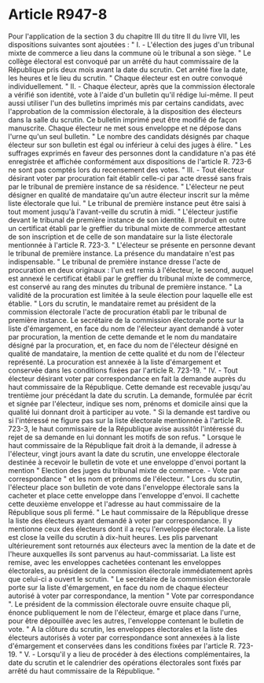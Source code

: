 # Article R947-8

Pour l'application de la section 3 du chapitre III du titre II du livre VII, les dispositions suivantes sont ajoutées :   " I. - L'élection des juges d'un tribunal mixte de commerce a lieu dans la commune où le tribunal a son siège.   " Le collège électoral est convoqué par un arrêté du haut commissaire de la République pris deux mois avant la date du scrutin. Cet arrêté fixe la date, les heures et le lieu du scrutin.   " Chaque électeur est en outre convoqué individuellement.   " II. - Chaque électeur, après que la commission électorale a vérifié son identité, vote à l'aide d'un bulletin qu'il rédige lui-même. Il peut aussi utiliser l'un des bulletins imprimés mis par certains candidats, avec l'approbation de la commission électorale, à la disposition des électeurs dans la salle du scrutin. Ce bulletin imprimé peut être modifié de façon manuscrite. Chaque électeur ne met sous enveloppe et ne dépose dans l'urne qu'un seul bulletin.   " Le nombre des candidats désignés par chaque électeur sur son bulletin est égal ou inférieur à celui des juges à élire.   " Les suffrages exprimés en faveur des personnes dont la candidature n'a pas été enregistrée et affichée conformément aux dispositions de l'article R. 723-6 ne sont pas comptés lors du recensement des votes.   " III. - Tout électeur désirant voter par procuration fait établir celle-ci par acte dressé sans frais par le tribunal de première instance de sa résidence.   " L'électeur ne peut désigner en qualité de mandataire qu'un autre électeur inscrit sur la même liste électorale que lui.   " Le tribunal de première instance peut être saisi à tout moment jusqu'à l'avant-veille du scrutin à midi.   " L'électeur justifie devant le tribunal de première instance de son identité. Il produit en outre un certificat établi par le greffier du tribunal mixte de commerce attestant de son inscription et de celle de son mandataire sur la liste électorale mentionnée à l'article R. 723-3.   " L'électeur se présente en personne devant le tribunal de première instance. La présence du mandataire n'est pas indispensable.   " Le tribunal de première instance dresse l'acte de procuration en deux originaux : l'un est remis à l'électeur, le second, auquel est annexé le certificat établi par le greffier du tribunal mixte de commerce, est conservé au rang des minutes du tribunal de première instance.   " La validité de la procuration est limitée à la seule élection pour laquelle elle est établie.   " Lors du scrutin, le mandataire remet au président de la commission électorale l'acte de procuration établi par le tribunal de première instance. Le secrétaire de la commission électorale porte sur la liste d'émargement, en face du nom de l'électeur ayant demandé à voter par procuration, la mention de cette demande et le nom du mandataire désigné par la procuration, et, en face du nom de l'électeur désigné en qualité de mandataire, la mention de cette qualité et du nom de l'électeur représenté. La procuration est annexée à la liste d'émargement et conservée dans les conditions fixées par l'article R. 723-19.   " IV. - Tout électeur désirant voter par correspondance en fait la demande auprès du haut commissaire de la République. Cette demande est recevable jusqu'au trentième jour précédant la date du scrutin. La demande, formulée par écrit et signée par l'électeur, indique ses nom, prénoms et domicile ainsi que la qualité lui donnant droit à participer au vote.   " Si la demande est tardive ou si l'intéressé ne figure pas sur la liste électorale mentionnée à l'article R. 723-3, le haut commissaire de la République avise aussitôt l'intéressé du rejet de sa demande en lui donnant les motifs de son refus.   " Lorsque le haut commissaire de la République fait droit à la demande, il adresse à l'électeur, vingt jours avant la date du scrutin, une enveloppe électorale destinée à recevoir le bulletin de vote et une enveloppe d'envoi portant la mention " Election des juges du tribunal mixte de commerce. - Vote par correspondance " et les nom et prénoms de l'électeur.   " Lors du scrutin, l'électeur place son bulletin de vote dans l'enveloppe électorale sans la cacheter et place cette enveloppe dans l'enveloppe d'envoi. Il cachette cette deuxième enveloppe et l'adresse au haut commissaire de la République sous pli fermé.   " Le haut commissaire de la République dresse la liste des électeurs ayant demandé à voter par correspondance. Il y mentionne ceux des électeurs dont il a reçu l'enveloppe électorale. La liste est close la veille du scrutin à dix-huit heures. Les plis parvenant ultérieurement sont retournés aux électeurs avec la mention de la date et de l'heure auxquelles ils sont parvenus au haut-commissariat. La liste est remise, avec les enveloppes cachetées contenant les enveloppes électorales, au président de la commission électorale immédiatement après que celui-ci a ouvert le scrutin.   " Le secrétaire de la commission électorale porte sur la liste d'émargement, en face du nom de chaque électeur autorisé à voter par correspondance, la mention " Vote par correspondance ". Le président de la commission électorale ouvre ensuite chaque pli, énonce publiquement le nom de l'électeur, émarge et place dans l'urne, pour être dépouillée avec les autres, l'enveloppe contenant le bulletin de vote.   " A la clôture du scrutin, les enveloppes électorales et la liste des électeurs autorisés à voter par correspondance sont annexées à la liste d'émargement et conservées dans les conditions fixées par l'article R. 723-19.   " V. - Lorsqu'il y a lieu de procéder à des élections complémentaires, la date du scrutin et le calendrier des opérations électorales sont fixés par arrêté du haut commissaire de la République. "